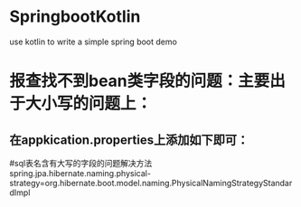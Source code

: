 # SpringbootKotlin
use kotlin to write a simple spring boot demo


# 报查找不到bean类字段的问题：主要出于大小写的问题上：
## 在appkication.properties上添加如下即可：
#sql表名含有大写的字段的问题解决方法
spring.jpa.hibernate.naming.physical-strategy=org.hibernate.boot.model.naming.PhysicalNamingStrategyStandardImpl
